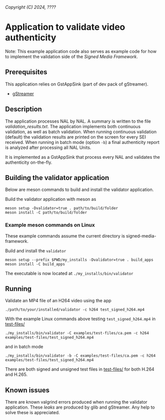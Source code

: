 *Copyright (C) 2024, ????*

# Application to validate video authenticity
Note: This example application code also serves as example code for how to implement the
validation side of the *Signed Media Framework*.

## Prerequisites
This application relies on GstAppSink (part of dev pack of gStreamer).
- [gStreamer](https://gstreamer.freedesktop.org/documentation/installing/index.html?gi-language=c)

## Description
The application processes NAL by NAL. A summary is written to the file
*validation_results.txt*. The application implements both continuous validation, as well
as batch validation. When running continuous validation (default) the validation results
are printed on the screen for every SEI received. When running in batch mode (option `-b`)
a final authenticity report is analyzed after processing all NAL Units.

It is implemented as a GstAppSink that process every NAL and validates the authenticity
on-the-fly.

## Building the validator application
Below are meson commands to build and install the validator application.

Build the validator application with meson as
```
meson setup -Dvalidator=true . path/to/build/folder
meson install -C path/to/build/folder
```

### Example meson commands on Linux
These example commands assume the current directory is signed-media-framework.

Build and install the `validator`
```
meson setup --prefix $PWD/my_installs -Dvalidator=true . build_apps
meson install -C build_apps
```
The executable is now located at `./my_installs/bin/validator`

## Running
Validate an MP4 file of an H264 video using the app
```
./path/to/your/installed/validator -c h264 test_signed_h264.mp4
```
With the example Linux commands above testing `test_signed_h264.mp4` in
[test-files/](../../test-files/)
```
./my_installs/bin/validator -C examples/test-files/ca.pem -c h264 examples/test-files/test_signed_h264.mp4
```
and in batch mode
```
./my_installs/bin/validator -b -C examples/test-files/ca.pem -c h264 examples/test-files/test_signed_h264.mp4
```

There are both signed and unsigned test files in [test-files/](../../test-files/) for both
H.264 and H.265.

## Known issues
There are known valgrind errors produced when running the validator application. These
*leaks* are produced by glib and gStreamer. Any help to solve these is appreciated.
